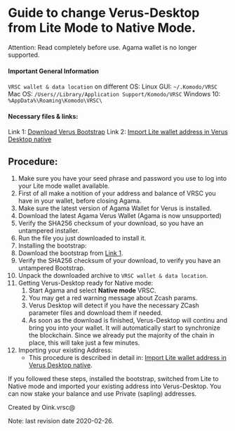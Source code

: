 # Guide to change Verus-Desktop from Lite Mode to Native Mode.

Attention: Read completely before use. Agama wallet is no longer supported.

#### Important General Information

`VRSC wallet & data location` on different OS:
Linux GUI: `~/.Komodo/VRSC`
Mac OS: `/Users//Library/Application Support/Komodo/VRSC`
Windows 10: `%AppData%\Roaming\Komodo\VRSC\`

#### Necessary files & links:

Link 1: [Download Verus Bootstrap](https://bootstrap.veruscoin.io)
Link 2: [Import Lite wallet address in Verus Desktop native](https://wiki.veruscoin.io/#!how-to/how-to_convert-seed-to-wif.md)

## Procedure:
1. Make sure you have your seed phrase and password you use to log into your Lite mode wallet available.
2. First of all make a notition of your address and balance of VRSC you have in your wallet, before closing Agama.
3. Make sure the latest version of Agama Wallet for Verus is installed.
 1. Download the latest Agama Verus Wallet (Agama is now unsupported)
 2. Verify the SHA256 checksum of your download, so you have an untampered installer.
 3. Run the file you just downloaded to install it.
4. Installing the bootstrap:
  1. Download the bootstrap from [Link 1](https://bootstrap.veruscoin.io).
  2. Verify the SHA256 checksum of your download, to verify you have an untampered Bootstrap.
  3. Unpack the downloaded archive to `VRSC wallet & data location`.
5. Getting Verus-Desktop ready for Native mode:
	1. Start Agama and select **Native mode** VRSC.
	2. You may get a red warning message about Zcash params.
	3. Verus Desktop will detect if you have the necessary ZCash parameter files and download them if needed.
	4. As soon as the download is finished, Verus-Desktop will continu and bring you into your wallet. It will automatically start to synchronize the blockchain. Since we already put the majority of the chain in place, this will take just a few minutes.
6. Importing your existing Address:
	* This procedure is described in detail in: [Import Lite wallet address in Verus Desktop native](https://wiki.veruscoin.io/#!how-to/how-to_convert-seed-to-wif.md).

If you followed these steps, installed the bootstrap, switched from Lite to Native mode and imported your existing address into Verus-Desktop. You can now stake your balance and use Private (sapling) addresses.

Created by Oink.vrsc@

Note: last revision date 2020-02-26.

